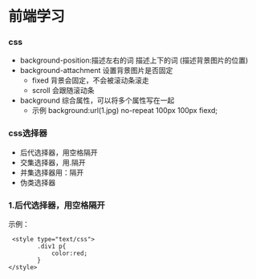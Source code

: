 # 前端学习

### css
+ background-position:描述左右的词 描述上下的词 (描述背景图片的位置)
+ background-attachment 设置背景图片是否固定
    + fixed 背景会固定，不会被滚动条滚走
    + scroll 会跟随滚动条
+ background 综合属性，可以将多个属性写在一起
    + 示例 background:url(1.jpg) no-repeat 100px 100px fiexd;


### css选择器
 + 后代选择器，用空格隔开
 + 交集选择器，用.隔开
 + 并集选择器用：隔开
 + 伪类选择器

 ### 1.后代选择器，用空格隔开
 示例：
```
 <style type="text/css">
		.div1 p{
			color:red;
		}
</style>
```

